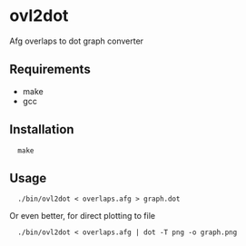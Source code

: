 # ovl2dot
Afg overlaps to dot graph converter

## Requirements
- make
- gcc

## Installation

```
  make
```

## Usage

```
  ./bin/ovl2dot < overlaps.afg > graph.dot
```

Or even better, for direct plotting to file

```
  ./bin/ovl2dot < overlaps.afg | dot -T png -o graph.png
```
